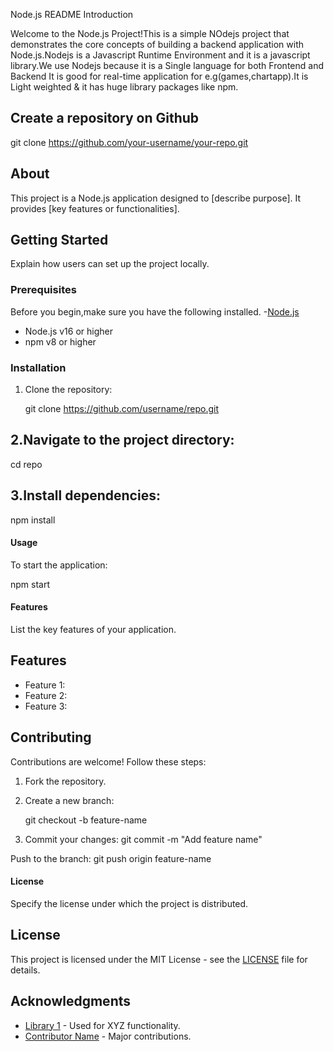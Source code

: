 Node.js README
Introduction
  
Welcome to the Node.js Project!This is a simple NOdejs project that
demonstrates the core concepts of building a backend application with
  Node.js.Nodejs is a Javascript Runtime Environment and it is a javascript
library.We use Nodejs because it is a Single language for both Frontend and 
Backend It is good for real-time application for e.g(games,chartapp).It is 
Light weighted & it has huge library packages like npm.


## Create a repository on Github

 git clone https://github.com/your-username/your-repo.git


## About
This project is a Node.js application designed to [describe purpose]. It provides [key features or functionalities].
 
## Getting Started
Explain how users can set up the project locally.
### Prerequisites

Before you begin,make sure you have the following installed.
-[Node.js](https://nodejs.org/)
- Node.js v16 or higher
- npm v8 or higher

### Installation
1. Clone the repository:

   git clone https://github.com/username/repo.git

## 2.Navigate to the project directory:
cd repo


## 3.Install dependencies:
npm install


#### **Usage**
To start the application:
 
npm start



#### **Features**
List the key features of your application.
## Features
- Feature 1: 
- Feature 2: 
- Feature 3: 

 

## Contributing
Contributions are welcome! Follow these steps:
1. Fork the repository.
2. Create a new branch:
  
   git checkout -b feature-name


3. Commit your changes:
git commit -m "Add feature name"

Push to the branch:
git push origin feature-name



####  **License**
Specify the license under which the project is distributed.

 
## License
This project is licensed under the MIT License - see the [LICENSE](LICENSE) file for details.


## Acknowledgments
- [Library 1](https://example.com) - Used for XYZ functionality.
- [Contributor Name](https://github.com/contributor) - Major contributions.

